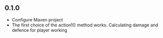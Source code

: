 ## 0.1.0
- Configure Maven project
- The first choice of the action1() method works. Calculating damage and defence for player working